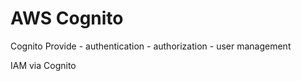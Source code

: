 # AWS Cognito

Cognito Provide 
    -   authentication
    -   authorization
    -   user management
  
IAM via Cognito